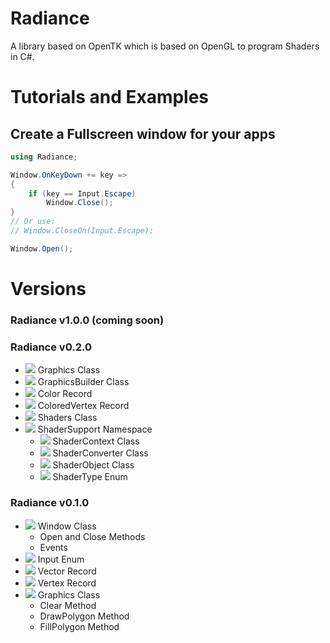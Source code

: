 # Radiance

A library based on OpenTK which is based on OpenGL to program Shaders in C#.

# Tutorials and Examples

## Create a Fullscreen window for your apps

```cs
using Radiance;

Window.OnKeyDown += key =>
{
    if (key == Input.Escape)
        Window.Close();
}
// Or use:
// Window.CloseOn(Input.Escape);

Window.Open();
```

# Versions

### Radiance v1.0.0 (coming soon)

### Radiance v0.2.0

 - ![](https://img.shields.io/badge/updated-green) Graphics Class
 - ![](https://img.shields.io/badge/new-green) GraphicsBuilder Class
 - ![](https://img.shields.io/badge/new-green) Color Record
 - ![](https://img.shields.io/badge/new-green) ColoredVertex Record
 - ![](https://img.shields.io/badge/new-green) Shaders Class
 - ![](https://img.shields.io/badge/new-green) ShaderSupport Namespace
    - ![](https://img.shields.io/badge/new-green) ShaderContext Class
    - ![](https://img.shields.io/badge/new-green) ShaderConverter Class
    - ![](https://img.shields.io/badge/new-green) ShaderObject Class
    - ![](https://img.shields.io/badge/new-green) ShaderType Enum

### Radiance v0.1.0

 - ![](https://img.shields.io/badge/new-green) Window Class
    - Open and Close Methods
    - Events
 - ![](https://img.shields.io/badge/new-green) Input Enum
 - ![](https://img.shields.io/badge/new-green) Vector Record
 - ![](https://img.shields.io/badge/new-green) Vertex Record
 - ![](https://img.shields.io/badge/new-green) Graphics Class
    - Clear Method
    - DrawPolygon Method
    - FillPolygon Method
